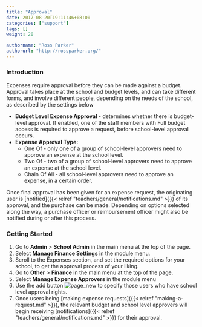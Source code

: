 ```yaml
---
title: "Approval"
date: 2017-08-20T19:11:46+08:00
categories: ["support"]
tags: []
weight: 20

authorname: "Ross Parker"
authorurl: "http://rossparker.org/"
---
```


### Introduction

Expenses require approval before they can be made against a budget. Approval takes place at the school and budget levels, and can take different forms, and involve different people, depending on the needs of the school, as described by the settings below

*   **Budget Level Expense Approval** - determines whether there is budget-level approval. If enabled, one of the staff members with Full budget access is required to approve a request, before school-level approval occurs.
*   **Expense Approval Type:**
    *   One Of - only one of a group of school-level approvers need to approve an expense at the school level.
    *   Two Of - two of a group of school-level approvers need to approve an expense at the school level.
    *   Chain Of All - all school-level approvers need to approve an expense, in a certain order.

Once final approval has been given for an expense request, the originating user is [notified]({{< relref "teachers/general/notifications.md" >}}) of its approval, and the purchase can be made. Depending on options selected along the way, a purchase officer or reimbursement officer might also be notified during or after this process.

### Getting Started

1.  Go to **Admin** > **School Admin** in the main menu at the top of the page.
2.  Select **Manage Finance Settings** in the module menu.
3.  Scroll to the Expenses section, and set the required options for your school, to get the approval process of your liking.
4.  Go to **Other** > **Finance** in the main menu at the top of the page.
5.  Select **Manage Expense Approvers** in the module menu
6.  Use the add button ![page_new](https://gibbonedu.org/wp-content/uploads/2012/12/page_new.gif?classes=inline) to specify those users who have school level approval rights.
7.  Once users being [making expense requests]({{< relref "making-a-request.md" >}}), the relevant budget and school level approvers will begin receiving [notifications]({{< relref "teachers/general/notifications.md" >}}) for their approval.
